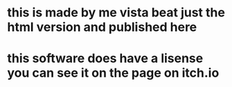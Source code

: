 # this is made by me vista beat just the html version and published here 
# this software does have a lisense you can see it on the page on itch.io
